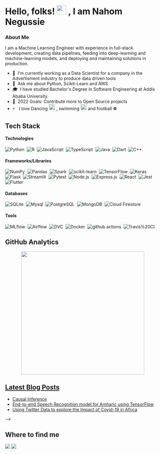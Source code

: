 

# Hello, folks! <img src="https://raw.githubusercontent.com/MartinHeinz/MartinHeinz/master/wave.gif" width="30px"> , I am Nahom Negussie

### About Me 
I am a Machine Learning Engineer with experience in full-stack development, creating data pipelines, feeding into deep-learning and machine-learning models, and deploying and maintaining solutions in production. 
- 🔭 &nbsp;I’m currently working as a Data Scientist for a company in the Advertisment industry to produce data driven tools
- 💬 &nbsp;Ask me about Python, Scikit-Learn and AWS
- 🎓 &nbsp;I have studied Bachelor's Degree in Software Engineering at Addis Ababa University.
- 🥅 &nbsp;2022 Goals: Contribute more to Open Source projects
- ⚡ &nbsp; I love Dancing <img src="https://user-images.githubusercontent.com/61314902/155840111-c973f1a2-230e-40a9-821a-0dd25ba387c1.png"  width="20px">
, swimming <img src="https://user-images.githubusercontent.com/61314902/155839829-f8440b5e-e014-4d94-bd34-f3c4576e88fe.png" width="20px">
and football ⚽
## Tech Stack
#### Technologies
![Python](https://img.shields.io/badge/-Python-05122A?style=flat&logo=python)&nbsp;
![R](https://img.shields.io/badge/-R-05122A?style=flat&logo=R)&nbsp;
![JavaScript](https://img.shields.io/badge/-JavaScript-05122A?style=flat&logo=javascript)&nbsp;
![TypeScript](https://img.shields.io/badge/-TypeScript-05122A?style=flat&logo=TypeScript)&nbsp;
![Java](https://img.shields.io/badge/-Java-05122A?style=flat&logo=Java)&nbsp;
![Dart](https://img.shields.io/badge/-Dart-05122A?style=flat&logo=Dart)&nbsp;
![C++](https://img.shields.io/badge/-C++-05122A?style=flat&logo=C%2B%2B)&nbsp;

#### Frameworks/Libraries
![NumPy](https://img.shields.io/badge/-NumPy-05122A?style=flat&logo=NumPy)&nbsp;
![Pandas](https://img.shields.io/badge/-Pandas-05122A?style=flat&logo=Pandas)&nbsp;
![Spark](https://img.shields.io/badge/-Spark-05122A?style=flat&logo=Spark)&nbsp;
![scikit-learn](https://img.shields.io/badge/-scikit%20learn-05122A?style=flat&logo=scikit%20learn)&nbsp;
![TensorFlow](https://img.shields.io/badge/-TensorFlow-05122A?style=flat&logo=TensorFlow)&nbsp;
![Keras](https://img.shields.io/badge/-Keras-05122A?style=flat&logo=Keras)&nbsp;
![Flask](https://img.shields.io/badge/-Flask-05122A?style=flat&logo=Flask)&nbsp;
![Streamlit](https://img.shields.io/badge/-Streamlit-05122A?style=flat&logo=Streamlit)&nbsp;
![Pytest](https://img.shields.io/badge/-Pytest-05122A?style=flat&logo=Pytest)&nbsp;
![Node.js](https://img.shields.io/badge/-Node.js-05122A?style=flat&logo=Node.js)&nbsp;
![Express.js](https://img.shields.io/badge/-Express.js-05122A?style=flat&logo=Express)&nbsp;
![React](https://img.shields.io/badge/-React-05122A?style=flat&logo=React)&nbsp;
![Jest](https://img.shields.io/badge/-Jest-05122A?style=flat&logo=Jest)&nbsp;
![Flutter](https://img.shields.io/badge/-Flutter-05122A?style=flat&logo=Flutter)&nbsp;

#### Databases
![SQLite](https://img.shields.io/badge/-SQLite-05122A?style=flat&logo=SQLite)&nbsp;
![Mysql](https://img.shields.io/badge/-Mysql-05122A?style=flat&logo=Mysql)&nbsp;
![PostgreSQL](https://img.shields.io/badge/-PostgreSQL-05122A?style=flat&logo=PostgreSQL)&nbsp;
![MongoDB](https://img.shields.io/badge/-MongoDB-05122A?style=flat&logo=MongoDB)&nbsp;
![Cloud Firestore](https://img.shields.io/badge/-Cloud%20Firestore-05122A?style=flat&logo=Cloud%20Firestore)&nbsp;

#### Tools
![MLflow](https://img.shields.io/badge/-MLflow-05122A?style=flat&logo=MLflow)&nbsp;
![Airflow](https://img.shields.io/badge/-Airflow-05122A?style=flat&logo=Airflow)&nbsp;
![DVC](https://img.shields.io/badge/-DVC-05122A?style=flat&logo=DVC)&nbsp;
![Docker](https://img.shields.io/badge/-Docker-05122A?style=flat&logo=Docker)&nbsp;
![github actions](https://img.shields.io/badge/-GitHub%20Actions-05122A?style=flat&logo=GitHub%20Actions)&nbsp;
![Travis%20CI](https://img.shields.io/badge/-Travis%20CI-05122A?style=flat&logo=Travis%20CI)&nbsp;

## GitHub Analytics
<p align="center">
  <a href="https://github.com/eandualem">
    <img width="400px" src="https://github-readme-stats-eight-theta.vercel.app/api?username=eandualem&show_icons=true&theme=react&include_all_commits=true&count_private=true&hide_border=true&bg_color=060B0D"/>
</p>


## Latest Blog Posts
<!-- 
<!-- BLOG-POST-LIST:START -->
- [Causal Inference](https://levelup.gitconnected.com/causal-inference-3d45b98ed6ae?source=rss-bb712ce953c5------2)
- [End-to-end Speech Recognition model for Amharic using TensorFlow](https://medium.com/analytics-vidhya/end-to-end-speech-recognition-model-for-amharic-using-tensorflow-e72e60775bd9?source=rss-bb712ce953c5------2)
- [Using Twitter Data to explore the Impact of Covid-19 in Africa](https://medium.com/analytics-vidhya/using-twitter-data-to-explore-the-impact-of-covid-19-in-africa-bdb8d3adf346?source=rss-bb712ce953c5------2)
<!-- BLOG-POST-LIST:END --> -->

## Where to find me
<p align="left">
  <a href="https://www.linkedin.com/in/nahom-negussie-1356241b0/"><img src="https://img.shields.io/badge/-Nahom%20Negussie-0077B5?style=flat&logo=Linkedin&logoColor=white"/></a>
  <a href="mailto:nahomnegdem@gmail.com"><img src="https://img.shields.io/badge/-nahomnegdem@gmail.com-D14836?style=flat&logo=Gmail&logoColor=white"/></a>
</p>

